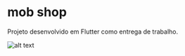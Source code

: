 # mob shop

Projeto desenvolvido em Flutter como entrega de trabalho.


![alt text](https://i.ibb.co/0tYw9d0/eb78ea12-7885-4f51-b459-df185c9f67dc.jpg)
